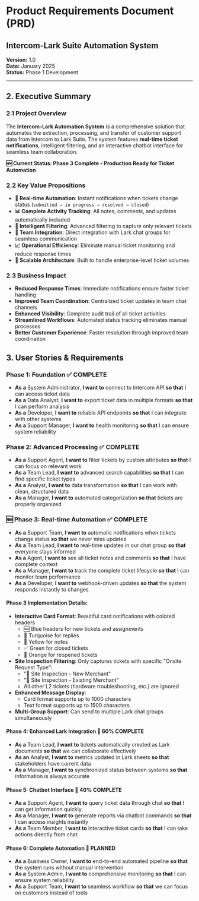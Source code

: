 # Product Requirements Document (PRD)
## Intercom-Lark Suite Automation System

**Version:** 1.0  
**Date:** January 2025  
**Status:** Phase 1 Development  

---

## 2. Executive Summary

### 2.1 Project Overview
The **Intercom-Lark Automation System** is a comprehensive solution that automates the extraction, processing, and transfer of customer support data from Intercom to Lark Suite. The system features **real-time ticket notifications**, intelligent filtering, and an interactive chatbot interface for seamless team collaboration.

**🆕 Current Status: Phase 3 Complete - Production Ready for Ticket Automation**

### 2.2 Key Value Propositions
- **🚀 Real-time Automation**: Instant notifications when tickets change status (`submitted → in progress → resolved → closed`)
- **📊 Complete Activity Tracking**: All notes, comments, and updates automatically included
- **🎯 Intelligent Filtering**: Advanced filtering to capture only relevant tickets
- **💬 Team Integration**: Direct integration with Lark chat groups for seamless communication
- **📈 Operational Efficiency**: Eliminate manual ticket monitoring and reduce response times
- **🔄 Scalable Architecture**: Built to handle enterprise-level ticket volumes

### 2.3 Business Impact
- **Reduced Response Times**: Immediate notifications ensure faster ticket handling
- **Improved Team Coordination**: Centralized ticket updates in team chat channels
- **Enhanced Visibility**: Complete audit trail of all ticket activities
- **Streamlined Workflows**: Automated status tracking eliminates manual processes
- **Better Customer Experience**: Faster resolution through improved team coordination

## 3. User Stories & Requirements

### Phase 1: Foundation ✅ **COMPLETE**
- **As a** System Administrator, **I want to** connect to Intercom API **so that** I can access ticket data
- **As a** Data Analyst, **I want to** export ticket data in multiple formats **so that** I can perform analysis
- **As a** Developer, **I want to** reliable API endpoints **so that** I can integrate with other systems
- **As a** Support Manager, **I want to** health monitoring **so that** I can ensure system reliability

### Phase 2: Advanced Processing ✅ **COMPLETE**
- **As a** Support Agent, **I want to** filter tickets by custom attributes **so that** I can focus on relevant work
- **As a** Team Lead, **I want to** advanced search capabilities **so that** I can find specific ticket types
- **As a** Analyst, **I want to** data transformation **so that** I can work with clean, structured data
- **As a** Manager, **I want to** automated categorization **so that** tickets are properly organized

### **🆕 Phase 3: Real-time Automation** ✅ **COMPLETE**
- **As a** Support Team, **I want to** automatic notifications when tickets change status **so that** we never miss updates
- **As a** Team Lead, **I want to** real-time updates in our chat group **so that** everyone stays informed
- **As a** Agent, **I want to** see all ticket notes and comments **so that** I have complete context
- **As a** Manager, **I want to** track the complete ticket lifecycle **so that** I can monitor team performance
- **As a** Developer, **I want to** webhook-driven updates **so that** the system responds instantly to changes

#### **Phase 3 Implementation Details:**
- **Interactive Card Format**: Beautiful card notifications with colored headers
  - 🆕 Blue headers for new tickets and assignments
  - 💬 Turquoise for replies
  - 📝 Yellow for notes
  - ✅ Green for closed tickets
  - 🔄 Orange for reopened tickets
- **Site Inspection Filtering**: Only captures tickets with specific "Onsite Request Type":
  - "👥 Site Inspection - New Merchant"
  - "👥 Site Inspection - Existing Merchant"
  - All other L2 tickets (hardware troubleshooting, etc.) are ignored
- **Enhanced Message Display**: 
  - Card format supports up to 1000 characters
  - Text format supports up to 1500 characters
- **Multi-Group Support**: Can send to multiple Lark chat groups simultaneously

#### Phase 4: Enhanced Lark Integration 🔄 **60% COMPLETE**
- **As a** Team Lead, **I want to** tickets automatically created as Lark documents **so that** we can collaborate effectively
- **As an** Analyst, **I want to** metrics updated in Lark sheets **so that** stakeholders have current data
- **As a** Manager, **I want to** synchronized status between systems **so that** information is always accurate

#### Phase 5: Chatbot Interface 🔄 **40% COMPLETE**
- **As a** Support Agent, **I want to** query ticket data through chat **so that** I can get information quickly
- **As a** Manager, **I want to** generate reports via chatbot commands **so that** I can access insights instantly
- **As a** Team Member, **I want to** interactive ticket cards **so that** I can take actions directly from chat

#### Phase 6: Complete Automation 📅 **PLANNED**
- **As a** Business Owner, **I want to** end-to-end automated pipeline **so that** the system runs without manual intervention
- **As a** System Admin, **I want to** comprehensive monitoring **so that** I can ensure system reliability
- **As a** Support Team, **I want to** seamless workflow **so that** we can focus on customers instead of tools 